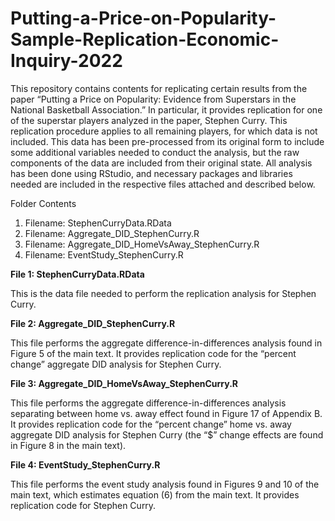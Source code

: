 # Putting-a-Price-on-Popularity-Sample-Replication-Economic-Inquiry-2022
This repository contains contents for replicating certain results from the paper “Putting a Price on Popularity: Evidence from Superstars in the National Basketball Association.” In particular, it provides replication for one of the superstar players analyzed in the paper, Stephen Curry. This replication procedure applies to all remaining players, for which data is not included. This data has been pre-processed from its original form to include some additional variables needed to conduct the analysis, but the raw components of the data are included from their original state. All analysis has been done using RStudio, and necessary packages and libraries needed are included in the respective files attached and described below.

Folder Contents
1.	Filename: StephenCurryData.RData
2.	Filename: Aggregate_DID_StephenCurry.R
3.	Filename: Aggregate_DID_HomeVsAway_StephenCurry.R
4.	Filename: EventStudy_StephenCurry.R

**File 1: StephenCurryData.RData**

This is the data file needed to perform the replication analysis for Stephen Curry.

**File 2: Aggregate_DID_StephenCurry.R**

This file performs the aggregate difference-in-differences analysis found in Figure 5 of the main text. It provides replication code for the “percent change” aggregate DID analysis for Stephen Curry.

**File 3: Aggregate_DID_HomeVsAway_StephenCurry.R**

This file performs the aggregate difference-in-differences analysis separating between home vs. away effect found in Figure 17 of Appendix B. It provides replication code for the “percent change” home vs. away aggregate DID analysis for Stephen Curry (the “$” change effects are found in Figure 8 in the main text). 

**File 4: EventStudy_StephenCurry.R**

This file performs the event study analysis found in Figures 9 and 10 of the main text, which estimates equation (6) from the main text. It provides replication code for Stephen Curry.
